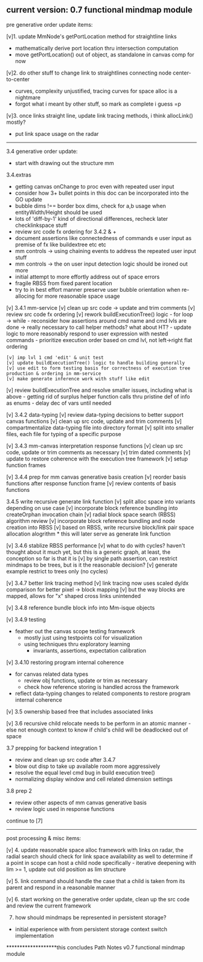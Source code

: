 current version: 0.7 functional mindmap module
------------------------------------------------------------------------------------------------------
pre generative order update items:

[v]1. update MmNode's getPortLocation method for straightline links
  - mathematically derive port location thru intersection computation
  - move getPortLocation() out of object, as standalone in canvas comp for now

[v]2. do other stuff to change link to straightlines connecting node center-to-center
  - curves, complexity unjustified, tracing curves for space alloc is a nightmare
  - forgot what i meant by other stuff, so mark as complete i guess =p

[v]3. once links straight line, update link tracing methods, i think allocLink() mostly?
  - put link space usage on the radar

------------------------------------------------------------------------------------------------------
3.4 generative order update:

<!-- 3.4 generative order update, clean up the src code -->
  - start with drawing out the structure mm

3.4.extras
  - getting canvas onChange to proc even with repeated user input
  - consider how 3+ bullet points in this doc can be incorporated into the GO update
  - bubble dims !== border box dims, check for a,b usage when entityWidth/Height should be used
  - lots of 'diff-by-1' kind of directional differences, recheck later checklinkspace stuff
  - review src code fx ordering for 3.4.2 & +
  - document assertions like connectedness of commands e user input as premise of fx like buildextree etc etc
  - mm controls -> using chaining events to address the repeated user input stuff
  - mm controls -> the on user input detection logic should be ironed out more
  - initial attempt to more effortly address out of space errors
  - fragile RBSS from fixed parent location
  - try to in best effort manner preserve user bubble orientation when re-allocing for more reasonable space usage

[v] 3.4.1 mm-service 
  [v] clean up src code -> update and trim comments
  [v] review src code fx ordering
  [v] rework buildExecutionTree() logic
    - for loop -> while
    - reconsider how assertions around cmd name and cmd lvls are done -> really necessary to call helper methods? what about HT?
    - update logic to more reasonably respond to user expression with nested commands
      - prioritize execution order based on cmd lvl, not left->right flat ordering
    
    [v] imp lvl 1 cmd 'edit' & unit test
    [v] update buildExecutionTree() logic to handle building generally
    [v] use edit to form testing basis for correctness of execution tree production & ordering in mm-service
    [v] make generate inference work with stuff like edit 
  
  [v] review buildExecutionTree and resolve smaller issues, including what is above
    - getting rid of surplus helper function calls thru pristine def of info as enums
    - delay dec of vars until needed

[v] 3.4.2 data-typing
  [v] review data-typing decisions to better support canvas functions
    [v] clean up src code, update and trim comments
    [v] compartmentalize data-typing file into directory format
      [v] split into smaller files, each file for typing of a specific purpose

[v] 3.4.3 mm-canvas interpretation response functions
  [v] clean up src code, update or trim comments as necessary
    [v] trim dated comments
  [v] update to restore coherence with the execution tree framework 
  [v] setup function frames

[v] 3.4.4 prep for mm canvas generative basis creation
  [v] reorder basis functions after response function frame
  [v] review contents of basis functions

3.4.5 write recursive generate link function
  [v] split alloc space into variants depending on use case
  [v] incorporate block reference bundling into createOrphan invocation chain
  [v] radial block space search (RBSS) algorithm review
  [v] incorporate block reference bundling and node creation into RBSS
  [v] based on RBSS, write recursive block/link pair space allocation alogrithm
    * this will later serve as generate link function

[v] 3.4.6 stablize RBSS performance
  [v] what to do with cycles? haven't thought about it much yet, but this is a generic graph, at least, the conception so far is that it is
    [v] by single path assertion, can restrict mindmaps to be trees, but is it the reasonable decision?
  [v] generate example restrict to trees only (no cycles)
  
[v] 3.4.7 better link tracing method
  [v] link tracing now uses scaled dy/dx comparison for better pixel -> block mapping
  [v] but the way blocks are mapped, allows for "x" shaped cross links unintended

[v] 3.4.8 reference bundle block info into Mm-isque objects

[v] 3.4.9 testing
  - feather out the canvas scope testing framework
    - mostly just using testpoints col for visualization
    - using techniques thru exploratory learning
      - invariants, assertions, expectation calibration

[v] 3.4.10 restoring program internal coherence
  - for canvas related data types
    - review obj functions, update or trim as necessary
    - check how reference storing is handled across the framework
  - reflect data-typing changes to related components to restore program internal coherence

[v] 3.5 ownership based free that includes associated links

[v] 3.6 recursive child relocate needs to be perform in an atomic manner
      - else not enough context to know if child's child will be deadlocked out of space

3.7 prepping for backend integration 1
  - review and clean up src code after 3.4.7
  - blow out disp to take up available room more aggressively
  - resolve the equal level cmd bug in build execution tree()
  - normalizing display window and cell related dimension settings

3.8 prep 2
  - review other aspects of mm canvas generative basis
  - review logic used in response functions

continue to [7]

------------------------------------------------------------------------------------------------------
post processing & misc items:

[v] 4. update reasonable space alloc framework with links on radar, the radial search should
    check for link space availability as well to determine if a point in scope can host a child node specifically
      - iterative deepening with lim >= 1, update out old position as lim structure

[v] 5. link command should handle the case that a child is taken from its parent and respond in a 
    reasonable manner

[v] 6. start working on the generative order update, clean up the src code and review the current framework

7. how should mindmaps be represented in persistent storage?
  - initial experience with from persistent storage context switch implementation

*******************this concludes Path Notes v0.7 functional mindmap module

